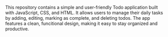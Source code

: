 This repository contains a simple and user-friendly Todo application built with JavaScript, CSS, and HTML. It allows users to manage their daily tasks by adding, editing, marking as complete, and deleting todos. The app features a clean, funcitional design, making it easy to stay organized and productive.
